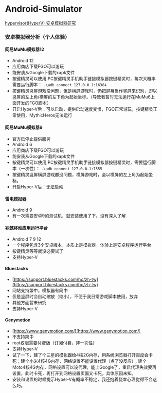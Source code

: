# Android-Simulator

[hypervisor(HyperV) 安卓模拟器研究](doc/Hyper-V-Main.md)

### 安卓模拟器分析（个人体验）

#### 网易MuMu模拟器12
- Android 12
- 应用商店下载FGO可以游玩
- 能安装从Google下载的xapk文件
- 按键精灵可以使用,PC按键精灵手机助手链接模拟器按键精灵时，每次大概率需要运行脚本：
  ``.\adb connect 127.0.0.1:16384``
- 按键精灵竖屏游戏没问题，但是横屏游戏时，仍把屏幕当作竖屏来识别，即以竖屏的左上角/横屏的左下角为起始坐标。（导致我暂时无法运行在MuMu6上面开发的FGO脚本）
- 开启Hyper-V后：可以启动，提供启动速度变慢，FGO正常游玩，按键精灵正常使用，MythicHeros无法运行

#### 网易MuMu模拟器6
- 官方已停止提供服务
- Android 6
- 应用商店下载FGO可以游玩
- 能安装从Google下载的xapk文件
- 按键精灵可以使用,PC按键精灵手机助手链接模拟器按键精灵时，需要运行脚本（一次性）：
  ``.\adb connect 127.0.0.1:7555``
- 按键精灵竖屏横屏游戏都没问题，横屏游戏时，会以横屏的左上角为起始坐标。
- 开启Hyper-V后：无法启动

#### 雷电模拟器
- Android 9
- 有一次需要安卓9的测试机，就安装使用了下。没有深入了解

#### 兆懿移动应用运行平台
- Android 7 9 12
- 一个程序包含3个安卓版本，本质上是模拟器，体验上是安卓程序运行平台
- 按键精灵等等就没必要试了
- 支持Hyper-V



#### Bluestacks

- [https://support.bluestacks.com/hc/zh-tw](https://support.bluestacks.com/hc/zh-tw)
- 网站支持繁中，模拟器有简中
- 但是竖屏时会自动缩放（缩小），不便于我日常游戏脚本使用，放弃
- 其他方面暂未研究
- 支持Hyper-V

#### Genymotion
- [https://www.genymotion.com/](https://www.genymotion.com/)
- 不支持简中
- root权限需要付费版（订阅付费，非一次性）
- 支持Hyper-V
- 试了一下，建了个三星的模拟器给4核2G内存，用系统浏览器打开百度会卡死；建个小米4核4G内存，网络设置不能设置代理（点了没反应）；建个Moto4核4G内存，网络设置可以设代理，能上Google了，重启代理失效要再设置，此时卡死，再打开到网络设置页面又卡死。具体原因未知。
- 安装和设置的时候提示Hyper-V有概率不稳定，我还抱着侥幸心理觉得不会这么巧。


